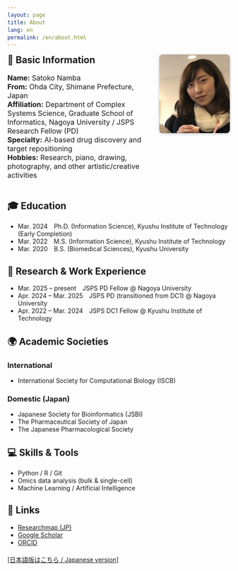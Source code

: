 ```yaml
---
layout: page
title: About
lang: en
permalink: /en/about.html
---
```


<div style="display: flex; align-items: flex-start; gap: 20px; flex-wrap: wrap;">

  <!-- Left: Basic Info -->
  <div style="flex: 1; min-width: 250px;">
    <h2 style="margin-top: 0; font-weight: bold;">🧬 Basic Information</h2>
    <ul style="list-style: none; padding-left: 0; font-size: 1rem;">
      <li><strong>Name:</strong> Satoko Namba</li>
      <li><strong>From:</strong> Ohda City, Shimane Prefecture, Japan</li>
      <li><strong>Affiliation:</strong> Department of Complex Systems Science, Graduate School of Informatics, Nagoya University / JSPS Research Fellow (PD)</li>
      <li><strong>Specialty:</strong> AI-based drug discovery and target repositioning</li>
      <li><strong>Hobbies:</strong> Research, piano, drawing, photography, and other artistic/creative activities</li>
    </ul>
  </div>

  <!-- Right: Profile Image -->
  <div style="flex-shrink: 0;">
    <img src="/assets/profile.jpg" alt="Profile photo" style="width: 160px; height: auto; border-radius: 8px; box-shadow: 0 2px 6px rgba(0,0,0,0.2);">
  </div>
</div>

## 🎓 Education
- Mar. 2024 Ph.D. (Information Science), Kyushu Institute of Technology (Early Completion)  
- Mar. 2022 M.S. (Information Science), Kyushu Institute of Technology  
- Mar. 2020 B.S. (Biomedical Sciences), Kyushu University  

## 🧪 Research & Work Experience
- Mar. 2025 – present JSPS PD Fellow @ Nagoya University  
- Apr. 2024 – Mar. 2025 JSPS PD (transitioned from DC1) @ Nagoya University  
- Apr. 2022 – Mar. 2024 JSPS DC1 Fellow @ Kyushu Institute of Technology  

## 🌍 Academic Societies

### International
- International Society for Computational Biology (ISCB)

### Domestic (Japan)
- Japanese Society for Bioinformatics (JSBI)  
- The Pharmaceutical Society of Japan  
- The Japanese Pharmacological Society  

## 💻 Skills & Tools
- Python / R / Git  
- Omics data analysis (bulk & single-cell)  
- Machine Learning / Artificial Intelligence  

## 🔗 Links
- [Researchmap (JP)](https://researchmap.jp/namba_satoko)  
- [Google Scholar](https://scholar.google.com)  
- [ORCID](https://orcid.org/0000-0003-1873-8639)


<div style="margin-top: 20px;">
  <a href="../about.html">
    [日本語版はこちら / Japanese version]
  </a>
</div>
